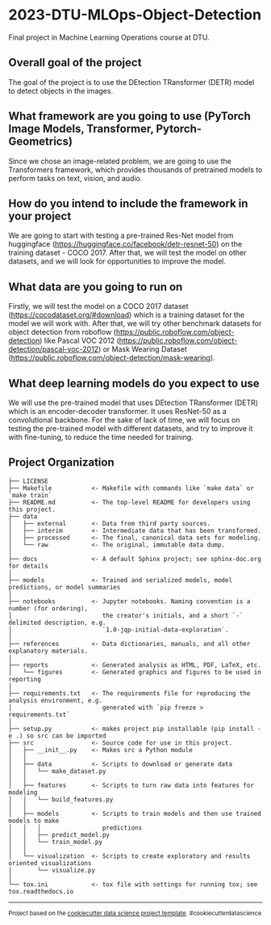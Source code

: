 2023-DTU-MLOps-Object-Detection
==============================

Final project in Machine Learning Operations course at DTU.

## Overall goal of the project


The goal of the project is to use the DEtection TRansformer (DETR) model to detect objects in the images.

## What framework are you going to use (PyTorch Image Models, Transformer, Pytorch-Geometrics)

Since we chose an image-related problem, we are going to use the Transformers framework, which provides thousands of pretrained models to perform tasks on text, vision, and audio.

## How do you intend to include the framework in your project

We are going to start with testing a pre-trained Res-Net model from huggingface (https://huggingface.co/facebook/detr-resnet-50) on the training dataset - COCO 2017. After that, we will test the model on other datasets, and we will look for opportunities to improve the model.

## What data are you going to run on

Firstly, we will test the model on a COCO 2017 dataset (https://cocodataset.org/#download) which is a training dataset for the model we will work with. After that, we will try other benchmark datasets for object detection from roboflow (https://public.roboflow.com/object-detection) like Pascal VOC 2012 (https://public.roboflow.com/object-detection/pascal-voc-2012) or Mask Wearing Dataset (https://public.roboflow.com/object-detection/mask-wearing).

## What deep learning models do you expect to use

We will use the pre-trained model that uses DEtection TRansformer (DETR) which is an encoder-decoder transformer. It uses ResNet-50 as a convolutional backbone. For the sake of lack of time, we will focus on testing the pre-trained model with different datasets, and try to improve it with fine-tuning, to reduce the time needed for training.







Project Organization
------------

    ├── LICENSE
    ├── Makefile           <- Makefile with commands like `make data` or `make train`
    ├── README.md          <- The top-level README for developers using this project.
    ├── data
    │   ├── external       <- Data from third party sources.
    │   ├── interim        <- Intermediate data that has been transformed.
    │   ├── processed      <- The final, canonical data sets for modeling.
    │   └── raw            <- The original, immutable data dump.
    │
    ├── docs               <- A default Sphinx project; see sphinx-doc.org for details
    │
    ├── models             <- Trained and serialized models, model predictions, or model summaries
    │
    ├── notebooks          <- Jupyter notebooks. Naming convention is a number (for ordering),
    │                         the creator's initials, and a short `-` delimited description, e.g.
    │                         `1.0-jqp-initial-data-exploration`.
    │
    ├── references         <- Data dictionaries, manuals, and all other explanatory materials.
    │
    ├── reports            <- Generated analysis as HTML, PDF, LaTeX, etc.
    │   └── figures        <- Generated graphics and figures to be used in reporting
    │
    ├── requirements.txt   <- The requirements file for reproducing the analysis environment, e.g.
    │                         generated with `pip freeze > requirements.txt`
    │
    ├── setup.py           <- makes project pip installable (pip install -e .) so src can be imported
    ├── src                <- Source code for use in this project.
    │   ├── __init__.py    <- Makes src a Python module
    │   │
    │   ├── data           <- Scripts to download or generate data
    │   │   └── make_dataset.py
    │   │
    │   ├── features       <- Scripts to turn raw data into features for modeling
    │   │   └── build_features.py
    │   │
    │   ├── models         <- Scripts to train models and then use trained models to make
    │   │   │                 predictions
    │   │   ├── predict_model.py
    │   │   └── train_model.py
    │   │
    │   └── visualization  <- Scripts to create exploratory and results oriented visualizations
    │       └── visualize.py
    │
    └── tox.ini            <- tox file with settings for running tox; see tox.readthedocs.io


--------

<p><small>Project based on the <a target="_blank" href="https://drivendata.github.io/cookiecutter-data-science/">cookiecutter data science project template</a>. #cookiecutterdatascience</small></p>
